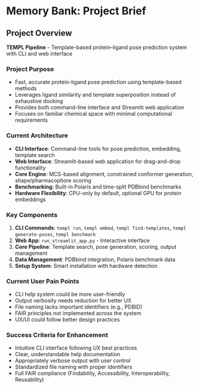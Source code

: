 # Memory Bank: Project Brief

## Project Overview
**TEMPL Pipeline** - Template-based protein–ligand pose prediction system with CLI and web interface

### Project Purpose
- Fast, accurate protein-ligand pose prediction using template-based methods
- Leverages ligand similarity and template superposition instead of exhaustive docking
- Provides both command-line interface and Streamlit web application
- Focuses on familiar chemical space with minimal computational requirements

### Current Architecture
- **CLI Interface**: Command-line tools for pose prediction, embedding, template search
- **Web Interface**: Streamlit-based web application for drag-and-drop functionality
- **Core Engine**: MCS-based alignment, constrained conformer generation, shape/pharmacophore scoring
- **Benchmarking**: Built-in Polaris and time-split PDBbind benchmarks
- **Hardware Flexibility**: CPU-only by default, optional GPU for protein embeddings

### Key Components
1. **CLI Commands**: `templ run`, `templ embed`, `templ find-templates`, `templ generate-poses`, `templ benchmark`
2. **Web App**: `run_streamlit_app.py` - Interactive interface
3. **Core Pipeline**: Template search, pose generation, scoring, output management
4. **Data Management**: PDBbind integration, Polaris benchmark data
5. **Setup System**: Smart installation with hardware detection

### Current User Pain Points
- CLI help system could be more user-friendly
- Output verbosity needs reduction for better UX
- File naming lacks important identifiers (e.g., PDBID)
- FAIR principles not implemented across the system
- UX/UI could follow better design practices

### Success Criteria for Enhancement
- Intuitive CLI interface following UX best practices
- Clear, understandable help documentation
- Appropriately verbose output with user control
- Standardized file naming with proper identifiers
- Full FAIR compliance (Findability, Accessibility, Interoperability, Reusability)
